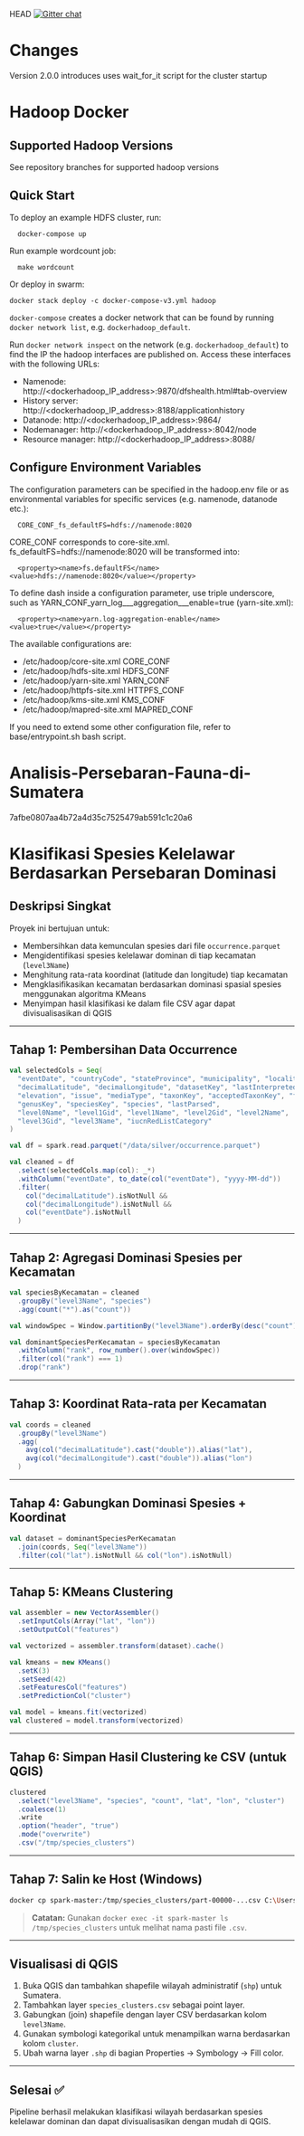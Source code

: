 HEAD
[![Gitter chat](https://badges.gitter.im/gitterHQ/gitter.png)](https://gitter.im/big-data-europe/Lobby)

# Changes

Version 2.0.0 introduces uses wait_for_it script for the cluster startup

# Hadoop Docker

## Supported Hadoop Versions
See repository branches for supported hadoop versions

## Quick Start

To deploy an example HDFS cluster, run:
```
  docker-compose up
```

Run example wordcount job:
```
  make wordcount
```

Or deploy in swarm:
```
docker stack deploy -c docker-compose-v3.yml hadoop
```

`docker-compose` creates a docker network that can be found by running `docker network list`, e.g. `dockerhadoop_default`.

Run `docker network inspect` on the network (e.g. `dockerhadoop_default`) to find the IP the hadoop interfaces are published on. Access these interfaces with the following URLs:

* Namenode: http://<dockerhadoop_IP_address>:9870/dfshealth.html#tab-overview
* History server: http://<dockerhadoop_IP_address>:8188/applicationhistory
* Datanode: http://<dockerhadoop_IP_address>:9864/
* Nodemanager: http://<dockerhadoop_IP_address>:8042/node
* Resource manager: http://<dockerhadoop_IP_address>:8088/

## Configure Environment Variables

The configuration parameters can be specified in the hadoop.env file or as environmental variables for specific services (e.g. namenode, datanode etc.):
```
  CORE_CONF_fs_defaultFS=hdfs://namenode:8020
```

CORE_CONF corresponds to core-site.xml. fs_defaultFS=hdfs://namenode:8020 will be transformed into:
```
  <property><name>fs.defaultFS</name><value>hdfs://namenode:8020</value></property>
```
To define dash inside a configuration parameter, use triple underscore, such as YARN_CONF_yarn_log___aggregation___enable=true (yarn-site.xml):
```
  <property><name>yarn.log-aggregation-enable</name><value>true</value></property>
```

The available configurations are:
* /etc/hadoop/core-site.xml CORE_CONF
* /etc/hadoop/hdfs-site.xml HDFS_CONF
* /etc/hadoop/yarn-site.xml YARN_CONF
* /etc/hadoop/httpfs-site.xml HTTPFS_CONF
* /etc/hadoop/kms-site.xml KMS_CONF
* /etc/hadoop/mapred-site.xml  MAPRED_CONF

If you need to extend some other configuration file, refer to base/entrypoint.sh bash script.

# Analisis-Persebaran-Fauna-di-Sumatera
7afbe0807aa4b72a4d35c7525479ab591c1c20a6

# Klasifikasi Spesies Kelelawar Berdasarkan Persebaran Dominasi

## Deskripsi Singkat

Proyek ini bertujuan untuk:
- Membersihkan data kemunculan spesies dari file `occurrence.parquet`
- Mengidentifikasi spesies kelelawar dominan di tiap kecamatan (`level3Name`)
- Menghitung rata-rata koordinat (latitude dan longitude) tiap kecamatan
- Mengklasifikasikan kecamatan berdasarkan dominasi spasial spesies menggunakan algoritma KMeans
- Menyimpan hasil klasifikasi ke dalam file CSV agar dapat divisualisasikan di QGIS

---

## Tahap 1: Pembersihan Data Occurrence
```scala
val selectedCols = Seq(
  "eventDate", "countryCode", "stateProvince", "municipality", "locality",
  "decimalLatitude", "decimalLongitude", "datasetKey", "lastInterpreted",
  "elevation", "issue", "mediaType", "taxonKey", "acceptedTaxonKey", "familyKey",
  "genusKey", "speciesKey", "species", "lastParsed",
  "level0Name", "level1Gid", "level1Name", "level2Gid", "level2Name",
  "level3Gid", "level3Name", "iucnRedListCategory"
)

val df = spark.read.parquet("/data/silver/occurrence.parquet")

val cleaned = df
  .select(selectedCols.map(col): _*)
  .withColumn("eventDate", to_date(col("eventDate"), "yyyy-MM-dd"))
  .filter(
    col("decimalLatitude").isNotNull &&
    col("decimalLongitude").isNotNull &&
    col("eventDate").isNotNull
  )
```

---

## Tahap 2: Agregasi Dominasi Spesies per Kecamatan
```scala
val speciesByKecamatan = cleaned
  .groupBy("level3Name", "species")
  .agg(count("*").as("count"))

val windowSpec = Window.partitionBy("level3Name").orderBy(desc("count"))

val dominantSpeciesPerKecamatan = speciesByKecamatan
  .withColumn("rank", row_number().over(windowSpec))
  .filter(col("rank") === 1)
  .drop("rank")
```

---

## Tahap 3: Koordinat Rata-rata per Kecamatan
```scala
val coords = cleaned
  .groupBy("level3Name")
  .agg(
    avg(col("decimalLatitude").cast("double")).alias("lat"),
    avg(col("decimalLongitude").cast("double")).alias("lon")
  )
```

---

## Tahap 4: Gabungkan Dominasi Spesies + Koordinat
```scala
val dataset = dominantSpeciesPerKecamatan
  .join(coords, Seq("level3Name"))
  .filter(col("lat").isNotNull && col("lon").isNotNull)
```

---

## Tahap 5: KMeans Clustering
```scala
val assembler = new VectorAssembler()
  .setInputCols(Array("lat", "lon"))
  .setOutputCol("features")

val vectorized = assembler.transform(dataset).cache()

val kmeans = new KMeans()
  .setK(3)
  .setSeed(42)
  .setFeaturesCol("features")
  .setPredictionCol("cluster")

val model = kmeans.fit(vectorized)
val clustered = model.transform(vectorized)
```

---

## Tahap 6: Simpan Hasil Clustering ke CSV (untuk QGIS)
```scala
clustered
  .select("level3Name", "species", "count", "lat", "lon", "cluster")
  .coalesce(1)
  .write
  .option("header", "true")
  .mode("overwrite")
  .csv("/tmp/species_clusters")
```

---

## Tahap 7: Salin ke Host (Windows)
```bash
docker cp spark-master:/tmp/species_clusters/part-00000-...csv C:\Users\Lenovo\Documents\species_clusters.csv
```

> **Catatan:** Gunakan `docker exec -it spark-master ls /tmp/species_clusters` untuk melihat nama pasti file `.csv`.

---

## Visualisasi di QGIS
1. Buka QGIS dan tambahkan shapefile wilayah administratif (`shp`) untuk Sumatera.
2. Tambahkan layer `species_clusters.csv` sebagai point layer.
3. Gabungkan (join) shapefile dengan layer CSV berdasarkan kolom `level3Name`.
4. Gunakan symbologi kategorikal untuk menampilkan warna berdasarkan kolom `cluster`.
5. Ubah warna layer `.shp` di bagian Properties → Symbology → Fill color.

---

## Selesai ✅

Pipeline berhasil melakukan klasifikasi wilayah berdasarkan spesies kelelawar dominan dan dapat divisualisasikan dengan mudah di QGIS.


